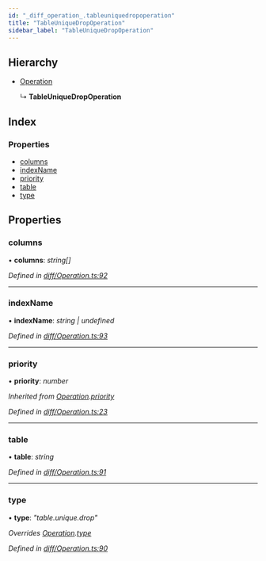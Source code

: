 ```yaml
---
id: "_diff_operation_.tableuniquedropoperation"
title: "TableUniqueDropOperation"
sidebar_label: "TableUniqueDropOperation"
---
```


## Hierarchy

* [Operation](_diff_operation_.operation.md)

  ↳ **TableUniqueDropOperation**

## Index

### Properties

* [columns](_diff_operation_.tableuniquedropoperation.md#columns)
* [indexName](_diff_operation_.tableuniquedropoperation.md#indexname)
* [priority](_diff_operation_.tableuniquedropoperation.md#priority)
* [table](_diff_operation_.tableuniquedropoperation.md#table)
* [type](_diff_operation_.tableuniquedropoperation.md#type)

## Properties

###  columns

• **columns**: *string[]*

*Defined in [diff/Operation.ts:92](https://github.com/aerogear/graphback/blob/63664df15/packages/graphql-migrations/src/diff/Operation.ts#L92)*

___

###  indexName

• **indexName**: *string | undefined*

*Defined in [diff/Operation.ts:93](https://github.com/aerogear/graphback/blob/63664df15/packages/graphql-migrations/src/diff/Operation.ts#L93)*

___

###  priority

• **priority**: *number*

*Inherited from [Operation](_diff_operation_.operation.md).[priority](_diff_operation_.operation.md#priority)*

*Defined in [diff/Operation.ts:23](https://github.com/aerogear/graphback/blob/63664df15/packages/graphql-migrations/src/diff/Operation.ts#L23)*

___

###  table

• **table**: *string*

*Defined in [diff/Operation.ts:91](https://github.com/aerogear/graphback/blob/63664df15/packages/graphql-migrations/src/diff/Operation.ts#L91)*

___

###  type

• **type**: *"table.unique.drop"*

*Overrides [Operation](_diff_operation_.operation.md).[type](_diff_operation_.operation.md#type)*

*Defined in [diff/Operation.ts:90](https://github.com/aerogear/graphback/blob/63664df15/packages/graphql-migrations/src/diff/Operation.ts#L90)*
